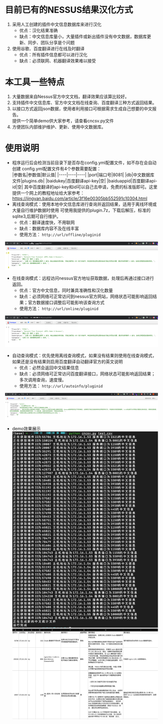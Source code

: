 # 目前已有的NESSUS结果汉化方式
1. 采用人工创建的插件中文信息数据库来进行汉化
    - 优点：汉化结果准确
    - 缺点：中文信息库量小，大量插件或新出插件没有中文数据，数据库更新、同步、团队分享是个问题
2. 使用谷歌、百度翻译进行在线及时翻译
    - 优点：所有插件信息都可以进行汉化
    - 缺点：必须联网、机器翻译效果难以接受

# 本工具一些特点
1. 大量数据来自Nessus官方中文文档，翻译效果应该算比较好。
2. 支持插件中文信息库、官方中文文档在线查询、百度翻译三种方式返回结果。
3. 以接口方式返回json数据，使用者利用接口可根据需求生成自己想要的中文报告。  
   提供一个简单demo供大家参考，请查看cncsv.py文件
4. 方便团队内部维护维护、更新、使用中文数据库。

# 使用说明
* 程序运行后会检测当前目录下是否存在config.yml配置文件，如不存在会自动创建
  config.yml配置文件有4个参数需要配置：  
  |参数名|参数值|默认值|
  |----|----|----|
  |port|端口号|8081|
  |db|中文数据库文件|plugins.db|
  |baidukey|百度翻译api-key|空|
  |baiduappid|百度翻译api-id|空|
其中百度翻译的api-key和id可以自己去申请，免费的标准版即可。这里提供一个网上的教程地址给大家参考：  
  <https://jingyan.baidu.com/article/3f16e00305bb552591c10304.html>
* 离线查询模式：使用本地中文信息库进行查询并返回结果，适用于离线环境或大量自行维护数据时使用
  可使用我提供的plugin.7z，下载后解压，标准的sqlite3,后期可自行维护。
    - 优点：翻译速度快，不用联网
    - 缺点：数据库内容不及在线丰富
    - 使用方法：
      `http://url/offline/pluginid`  
      
![](2022-02-10-15-29-53.png)
* 在线查询模式：远程访问nessus官方地址获取数据，处理后再通过接口进行返回。
    - 优点：官方中文信息，同时兼具准确性和汉化数量
    - 缺点：必须网络可正常访问到nessus官方网站，网络状态可能影响返回结果；官方数据接口调整后可能影响该查询方式
    - 使用方法：
      `http://url/online/pluginid`  
      
![](2022-02-10-15-37-32.png)
* 自动查询模式：优先使用离线查询模式，如果没有结果则使用在线查询模式，如果还是没有结果则启用百度翻译自动翻译官方的英文说明
    - 优点：必然会返回中文结果信息
    - 缺点：必须网络可正常访问百度翻译接口，网络状态可能影响返回结果；多次调用查询，速度慢。
    - 使用方法：
      `http://url/autoinfo/pluginid`  
      
![](2022-02-10-15-43-22.png)
* demo效果展示
![](2022-02-10-15-51-06.png)  
![](2022-02-10-15-52-59.png)
